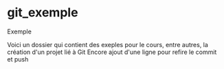 # git_exemple
Exemple

Voici un dossier qui contient des exeples pour le cours, entre autres, la création d'un projet lié à Git
Encore ajout d'une ligne pour refire le commit et push